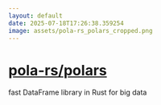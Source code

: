 ```yaml
---
layout: default
date: 2025-07-18T17:26:38.359254
image: assets/pola-rs_polars_cropped.png
---
```


# [pola-rs/polars](https://github.com/pola-rs/polars)

fast DataFrame library in Rust for big data
